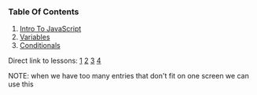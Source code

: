 ### Table Of Contents

1. [Intro To JavaScript](#intro)
1. [Variables](#variables)
1. [Conditionals](#if)

Direct link to lessons: [1](#lesson1) [2](#lesson2) [3](#lesson3) [4](#lesson4)

NOTE: when we have too many entries that don't fit on one screen we can use this <!-- .slide: style="font-size:80%" -->
